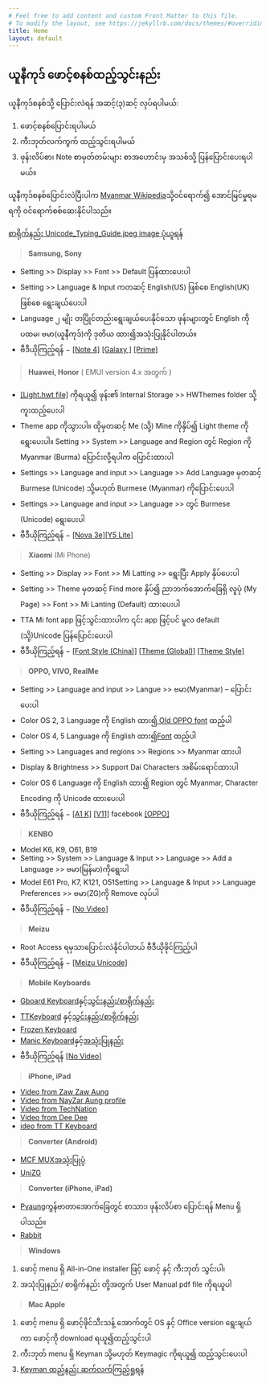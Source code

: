 ```yaml
---
# Feel free to add content and custom Front Matter to this file.
# To modify the layout, see https://jekyllrb.com/docs/themes/#overriding-theme-defaults
title: Home
layout: default
---
```

## ယူနီကုဒ် ‌ဖောင့်စနစ်ထည့်သွင်းနည်း
ယူနီကုဒ်စနစ်သို့ ပြောင်းလဲရန် အဆင့်(၃)ဆင့် လုပ်ရပါမယ်:
1. ဖောင့်စနစ်ပြောင်းရပါမယ် 
2. ကီးဘုတ်လက်ကွက် ထည့်သွင်းရပါမယ် 
3. ဖုန်းလိပ်စာ၊ Note စာမှတ်တမ်းများ စာအဟောင်းမှ အသစ်သို့ ပြန်ပြောင်းပေးရပါမယ်။ 

ယူနီကုဒ်စနစ်ပြောင်းလဲပြီးပါက [Myanmar Wikipedia](href="https://my.wikipedia.org/wiki/ဗဟိုစာမျက်နှာ)သို့ဝင်ရောက်၍ အောင်မြင်မှုရမရကို ဝင်ရောက်စစ်ဆေးနိုင်ပါသည်။

[စာရိုက်နည်း Unicode\_Typing\_Guide.jpeg image ပုံယူရန်](http://localhost/wordpress/downloads/Unicode_Typing_Guide.jpg)

> **Samsung, Sony**

 * Setting >> Display >> Font >> Default ပြန်ထားပေးပါ
 * Setting >> Language & Input ကတဆင့် English(US) ဖြစ်စေ English(UK) ဖြစ်စေ ရွေးချယ်ပေးပါ
 * Language ၂ မျိုး တပြိုင်တည်းရွေးချယ်ပေးနိုင်သော ဖုန်းများတွင် English ကိုပထမ၊ ဗမာ(ယူနီကုဒ်)ကို ဒုတိယ ထား၍အသုံးပြုနိုင်ပါတယ်။
 * ဗီဒီယိုကြည့်ရန် − [[Note 4]](https://youtu.be/ONfnNTfiyjA) [[Galaxy ]](https://www.facebook.com/SamsungMyanmar/videos/369951763951794/) [[Prime]](https://youtu.be/p-1NC63SQLI)
 
> **Huawei, Honor** ( EMUI version 4.x အတွက် )

 * [[Light.hwt file]](http://localhost/wordpress/downloads/Light.hwt) ကိုရယူ၍ ဖုန်း၏ Internal Storage >> HWThemes folder သို့ကူးထည့်ပေးပါ
 * Theme app ကိုသွားပါ။ ထိုမှတဆင့် Me (သို့) Mine ကိုနှိပ်၍ Light theme ကိုရွေး‌ပေးပါ။ Setting >> System >> Language and Region တွင် Region ကို Myanmar (Burma) ပြောင်းလို့ရပါက ပြောင်းထားပါ
 * Settings >> Language and input >> Language >> Add Language မှတဆင့် Burmese (Unicode) သို့မဟုတ် Burmese (Myanmar) ကိုပြောင်းပေးပါ
 * Settings >> Language and input >> Language >> တွင် Burmese (Unicode) ရွေးပေးပါ
 * ဗီဒီယိုကြည့်ရန် − [[Nova 3e]](https://youtu.be/inNj8WbJYnY)[[Y5 Lite]](https://youtu.be/7V9_RH1We_s)
 
> **Xiaomi** (Mi Phone)

  * Setting >> Display >> Font >> Mi Latting >> ရွေးပြီး Apply နှိပ်ပေးပါ
  * Setting >> Theme မှတဆင့် Find more နှိပ်၍ ညာဘက်အောက်ခြေရှိ လူပုံ (My Page) >> Font >> Mi Lanting (Default) ထားပေးပါ
  * TTA Mi font app ဖြင့်သွင်းထားပါက ၎င်း app ဖြင့်ပင် မူလ default (သို့)Unicode ပြန်ပြောင်းပေးပါ
  * ဗီဒီယိုကြည့်ရန် − [[Font Style (China)]](https://youtu.be/rUw_xpzPxys) [[Theme (Global)]](https://youtu.be/nYMRPruLnlo) [[Theme Style]](https://youtu.be/4I-lu9M9h54)

> **OPPO, VIVO, RealMe**

  * Setting >> Language and input >> Langue >> ဗမာ(Myanmar) &#8211; ပြောင်းပေးပါ
  * Color OS 2, 3 Language ကို English ထား၍<a rel="noreferrer noopener" href="https://www.mmunifonts.com/2019/09/old-oppo-font.html" target="_blank">&nbsp;Old OPPO font</a>&nbsp;ထည့်ပါ
  * Color OS 4, 5 Language ကို English ထား၍[Font](https://www.mmunifonts.com/2019/09/myanmar-unicode-oppo-vivo.html) ထည့်ပါ
  * Setting >> Languages and regions >> Regions >> Myanmar ထားပါ
  * Display & Brightness >> Support Dai Characters အစိမ်းရောင်ထားပါ
  * Color OS 6 Language ကို English ထား၍ Region တွင် Myanmar, Character Encoding ကို Unicode ထားပေးပါ
  * ဗီဒီယိုကြည့်ရန် − [[A1 K]](https://youtu.be/N6e89vCVP8Y) [[V11]](https://web.facebook.com/100014079133748/videos/719165085229456/)  facebook [[OPPO]](https://web.facebook.com/oppomyanmar/posts/1392901820867702)

> **KENBO**

  * Model K6, K9, O61, B19
  * Setting >> System >> Language & Input >> Language >> Add a Language >> ဗမာ(မြန်မာ)ကိုရွေးပါ
  * Model E61 Pro, K7, K121, O51Setting >> Language & Input >> Language Preferences >> ဗမာ(ZG)ကို Remove လုပ်ပါ
  * ဗီဒီယိုကြည့်ရန် − [[No Video]](http://localhost/unicodetoday/)

> **Meizu**

  * Root Access ရမှသာပြောင်းလဲနိုင်ပါတယ် ဗီဒီယိုဖိုင်ကြည့်ပါ
  * ဗီဒီယိုကြည့်ရန် − [[Meizu Unicode]](https://youtu.be/4JuIcl8wgyg)

> **Mobile Keyboards**

  * [Gboard Keyboard](https://play.google.com/store/apps/details?id=com.google.android.inputmethod.latin&hl=en&fbclid=IwAR0vMj2KCsstq6lxMjMHYfFKncdYbZZPcPUbZMjA8mvwBmMB13FkRvNMONI)နှင့်[သွင်းနည်း/စာရိုက်နည်း]("http://localhost/wordpress/?p=2848)
  * [TTKeyboard](https://play.google.com/store/apps/details?id=com.myopenware.ttkeyboard.latin&fbclid=IwAR18Se6lRSQc9Li8tsSDQIq9HgS88QwUJtuaI4XEp4uw-IdF773foiT3x74) နှင့်[သွင်းနည်း/စာရိုက်နည်း](http://localhost/wordpress/?p=2848)
  * [Frozen Keyboard](https://play.google.com/store/apps/details?id=ninja.thiha.frozenkeyboard2&fbclid=IwAR2TstWZeJJGjmlWIkvWO0ErAuSnWfV1Vc9EJk2cLpy7eNpw2KT_W-iRQzI)
  * [Manic Keyboard](https://apkpure.com/manic-myanmar-unicode-keyboard/com.lmkhant.android.manickeyboard?fbclid=IwAR2yKUu5mgHuuZ2qNnO62lRC1NpuIxmub2HdY4MF4x8WWIXRCqEwVVvoRHs)နှင့်[အသုံးပြုနည်း](https://myanmarmiunicode.blogspot.com/2018/05/manic-keyboard.html?fbclid=IwAR0cIVmi7G08kAOISjViUSjMmjKtoo9P0WH0egnCYtTnV1nBUleYOPCo2b8)
  * ဗီဒီယိုကြည့်ရန် [[No Video]](http://localhost/unicodetoday/)

> **iPhone, iPad**

  * [Video from Zaw Zaw Aung](https://youtu.be/MlrxTu99i_A)
  * [Video from NayZar Aung profile](https://www.facebook.com/Konayzar/videos/10208378960294277/UzpfSTEzMTM0MDU5MDU6MTAyMjAwNzYyNjE2Mzk1MDA)
  * [Video from TechNation](https://www.facebook.com/officialtechnation/videos/957740101231480/UzpfSTQzNzg5Mzg4OTkyODcwMTo5MDkwNTQ5MTYxNDU5Mjc/)
  * [Video from Dee Dee](https://www.facebook.com/larphardee/videos/501258980663595/)
  * [ideo from TT Keyboard](https://web.facebook.com/watch/?v=2901641493196377)

> **Converter (Android)**

  * [MCF MUX](https://connectmux.mitcloud.com/)[အသုံးပြုပုံ](https://youtu.be/vjxl0idcz2k)
  * [UniZG](https://play.google.com/store/apps/details?id=com.justicecoder.unizg)

> **Converter (iPhone, iPad)**

  * [Pyaung](https://apps.apple.com/us/app/pyaung/id1039690192)ကွန်ဗာတာအောက်ခြေတွင် စာသား၊ ဖုန်းလိပ်စာ ပြောင်းရန် Menu ရှိပါသည်။
  * [Rabbit](https://apps.apple.com/us/app/rabbit-converter/id1032950289)

> **Windows**

  1. ဖောင့် menu ရှိ All-in-One installer ဖြင့် ဖောင့် နှင့် ကီးဘုတ် သွင်းပါ၊
  2. အသုံးပြုနည်း/ စာရိုက်နည်း တို့အတွက် User Manual pdf file ကိုရယူပါ

> **Mac Apple**

  1. ဖောင့် menu ရှိ ဖောင့်ဖိုင်သီးသန့် အောက်တွင် OS နှင့် Office version ရွေးချယ်ကာ ဖောင့်ကို download ရယူ၍ထည့်သွင်းပါ
  2. ကီးဘုတ် menu ရှိ Keyman သို့မဟုတ် Keymagic ကိုရယူ၍ ထည့်သွင်းပေးပါ
  3. [Keyman ထည့်နည်း ဆက်လက်ကြည့်ရှုရန်](http://localhost/wordpress/?p=2405)
